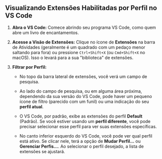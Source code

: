 ## **Visualizando Extensões Habilitadas por Perfil no VS Code**

1. **Abra o VS Code:** Comece abrindo seu programa VS Code, como quem abre um livro de encantamentos.
    
2. **Acesse a Visão de Extensões:** Clique no ícone de **Extensões** na barra de Atividades (geralmente é um quadrado com um pedaço menor saltando para fora) ou pressione `Ctrl+Shift+X` (ou `Cmd+Shift+X` no macOS). Isso o levará para a sua "biblioteca" de extensões.
    
3. **Filtrar por Perfil:**
    
    - No topo da barra lateral de extensões, você verá um campo de pesquisa.
        
    - Ao lado do campo de pesquisa, ou em alguma área próxima, dependendo da sua versão do VS Code, pode haver um pequeno ícone de filtro (parecido com um funil) ou uma indicação do seu **perfil atual**.
        
    - O VS Code, por padrão, exibe as extensões do perfil **Default** (Padrão). Se você estiver usando um **perfil diferente**, você pode precisar selecionar esse perfil para ver suas extensões específicas.
        
    - No canto inferior esquerdo do VS Code, você pode ver qual perfil está ativo. Se clicar nele, terá a opção de **Mudar Perfil...** ou **Gerenciar Perfis...**. Ao selecionar o perfil desejado, a lista de extensões se ajustará.